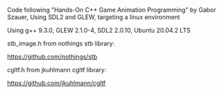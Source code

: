 Code following "Hands-On C++ Game Animation Programming" by Gabor Szauer,
Using SDL2 and GLEW, targeting a linux environment

Using g++ 9.3.0, GLEW 2.1.0-4, SDL2 2.0.10, Ubuntu 20.04.2 LTS

stb\_image.h from nothings stb library:

https://github.com/nothings/stb

cgltf.h from jkuhlmann cgltf library:

https://github.com/jkuhlmann/cgltf



